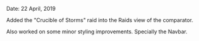 Date: 22 April, 2019

Added the "Crucible of Storms" raid into the Raids view of the comparator.

Also worked on some minor styling improvements. Specially the Navbar.